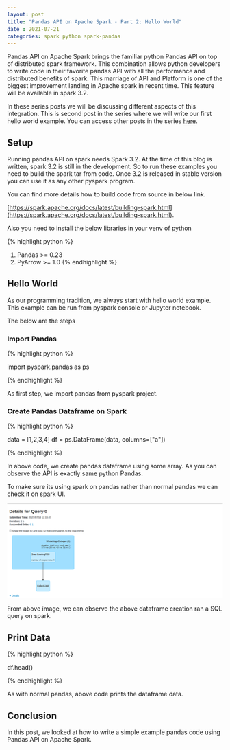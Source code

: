 ```yaml
---
layout: post
title: "Pandas API on Apache Spark - Part 2: Hello World"
date : 2021-07-21	
categories: spark python spark-pandas
---
```

Pandas API on Apache Spark brings the familiar python Pandas API on top of distributed spark framework. This combination allows python developers to write code in their favorite pandas API with all the performance and distributed benefits of spark. This marriage of API and Platform is one of the biggest improvement landing in Apache spark in recent time. This feature will be available in spark 3.2.

In these series posts we will be discussing different aspects of this integration. This is second post in the series where we will write our first hello world example. You can access other posts in the series [here](/categories/spark-pandas).

## Setup

Running pandas API on spark needs Spark 3.2. At the time of this blog is written, spark 3.2 is still in the development. So to run these examples you need to build the spark tar from code. Once 3.2 is released in stable version you can use it as any other pyspark program.

You can find more details how to build code from source in below link.

[https://spark.apache.org/docs/latest/building-spark.html](https://spark.apache.org/docs/latest/building-spark.html).


Also you need to install the below libraries in your venv of python

{% highlight python %}
1. Pandas >= 0.23
2. PyArrow >= 1.0
{% endhighlight %}

## Hello World

As our programming tradition, we always start with hello world example. This example can be run from pyspark console or Jupyter notebook.


The below are the steps

### Import Pandas

{% highlight python %}

import pyspark.pandas as ps

{% endhighlight %}

As first step, we import pandas from pyspark project. 


### Create Pandas Dataframe on Spark

{% highlight python %}

data = [1,2,3,4]
df = ps.DataFrame(data, columns=["a"])

{% endhighlight %}

In above code, we create pandas dataframe using some array. As you can observe the API is exactly same python Pandas. 

To make sure its using spark on pandas rather than normal pandas we can check it on spark UI.

![/images/pandasonspark/pandasplan](/images/pandasonspark/pandasplan)


From above image, we can observe the above dataframe creation ran a SQL query on spark.


## Print Data

{% highlight python %}

df.head()

{% endhighlight %}

As with normal pandas, above code prints the dataframe data.


## Conclusion

In this post, we looked at how to write a simple example pandas code using Pandas API on Apache Spark.
